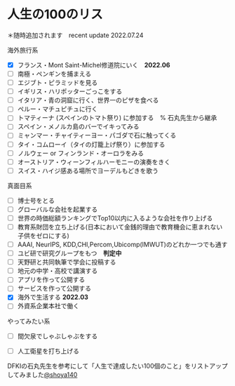 # 人生の100のリス

＊随時追加されます　recent update 2022.07.24

海外旅行系
* [x] フランス・Mont Saint-Michel修道院にいく　**2022.06**
* [ ] 南極・ペンギンを捕まえる
* [ ] エジブト・ピラミッドを見る
* [ ] イギリス・ハリポッターごっこをする 
* [ ] イタリア・青の洞窟に行く、世界一のピザを食べる
* [ ] ペルー・マチュピチュに行く
* [ ] トマティーナ (スペインのトマト祭り) に参加する　% 石丸先生から継承
* [ ] スペイン・メノルカ島のバーでイキってみる
* [ ] ミャンマー・チャイティーヨー・パゴダで石に触ってくる
* [ ] タイ・コムローイ（タイの灯籠上げ祭り）に参加する
* [ ] ノルウェー or フィンランド・オーロラをみる
* [ ] オーストリア・ウィーンフィルハーモニーの演奏をきく
* [ ] スイス・ハイジ感ある場所でヨーデルもどきを歌う

真面目系
* [ ] 博士号をとる
* [ ] グローバルな会社を起業する
* [ ] 世界の時価総額ランキングでTop10以内に入るような会社を作り上げる
* [ ] 教育系財団を立ち上げる(日本において金銭的理由で教育機会に恵まれない子供をゼロにする)
* [ ] AAAI, NeurIPS, KDD,CHI,Percom,Ubicomp(IMWUT)のどれか一つでも通す
* [ ] ユビ研で研究グループをもつ　**判定中**
* [ ] 天野研と共同執筆で学会に投稿する
* [ ] 地元の中学・高校で講演する
* [ ] アプリを作って公開する
* [ ] サービスを作って公開する
* [x] 海外で生活する **2022.03**
* [ ] 外資系企業本社で働く

やってみたい系
* [ ] 間欠泉でしゃぶしゃぶをする
* [ ] 人工衛星を打ち上げる



DFKIの石丸先生を参考にして「人生で達成したい100個のこと」をリストアップしてみました[@shoya140](https://github.com/shoya140/100todo)

